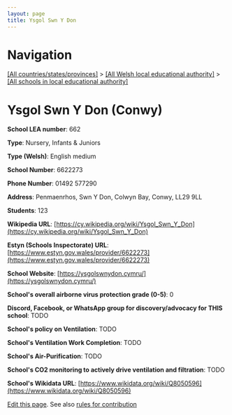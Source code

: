 ```yaml
---
layout: page
title: Ysgol Swn Y Don
---
```

# Navigation

[[All countries/states/provinces]](../../..) > [[All Welsh local educational authority]](../..) > [[All schools in local educational authority]](..)

# Ysgol Swn Y Don (Conwy)

**School LEA number**: 662

**Type**: Nursery, Infants & Juniors

**Type (Welsh)**: English medium

**School Number**: 6622273

**Phone Number**: 01492 577290

**Address**: Penmaenrhos, Swn Y Don, Colwyn Bay, Conwy, LL29 9LL

**Students**: 123

**Wikipedia URL**: [https://cy.wikipedia.org/wiki/Ysgol_Swn_Y_Don](https://cy.wikipedia.org/wiki/Ysgol_Swn_Y_Don)

**Estyn (Schools Inspectorate) URL**: [https://www.estyn.gov.wales/provider/6622273](https://www.estyn.gov.wales/provider/6622273)

**School Website**: [https://ysgolswnydon.cymru/](https://ysgolswnydon.cymru/)

**School's overall airborne virus protection grade (0-5)**: 0

**Discord, Facebook, or WhatsApp group for discovery/advocacy for THIS school**: TODO

**School's policy on Ventilation**: TODO

**School's Ventilation Work Completion**: TODO

**School's Air-Purification**: TODO

**School's CO2 monitoring to actively drive ventilation and filtration**: TODO

**School's Wikidata URL**: [https://www.wikidata.org/wiki/Q8050596](https://www.wikidata.org/wiki/Q8050596)




[Edit this page](https://github.com/ventilate-schools/Wales/edit/prif/./Conwy/Ysgol_Swn_Y_Don.md). See also [rules for contribution](../../../contribution-rules/)